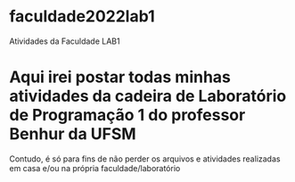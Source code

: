 # faculdade2022lab1
Atividades da Faculdade LAB1 

<h1> Aqui irei postar todas minhas atividades da cadeira de Laboratório de Programação 1 do professor Benhur da UFSM </h1>
<p> Contudo, é só para fins de não perder os arquivos e atividades realizadas em casa e/ou na própria faculdade/laboratório </p>
